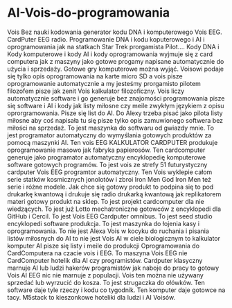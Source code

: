 # AI-Vois-do-programowania
Vois Bez nauki kodowania generator kodu DNA i komputerowego Vois EEG. 
CardPuter EEG radio. 
Programowanie DNA i kodu koputerowego i AI i oprogramowania jak na statkach Star Trek prorgamista Pilot.... 
Kody DNA i Kody komputerowe i kody AI i kody oprogramowania wyjmuje się z card computera jak z maszyny jako gotowe progamy napisane automatycznie do użycia i sprzedaży. 
Gotowe gry komputerowe można wyjąć. 
Voisowi podaje się tylko opis oprogramowania na karte micro SD a vois pisze oprogramowanie automatycznie a my jesteśmy prorgamisto pilotem filozofem pisze jak zenit Vois kalkulator filozoficzny. 
Vois liczy automatycznie software i go generuje bez znajomości programowania pisze się software i AI i kody jak listy miłosne czy meile zwykłym językiem z opisu oprorgramowania. 
Pisze się list do AI. Do Alexy trzeba pisać jako pilota listy miłosne aby coś napisała tu się pisze tylko opis zamuwionego softwera bez miłości na sprzedaż. 
To jest maszynka do softwaru od gwiazdy mnie. 
To jest programator automatyczny do wymyślania gotowych produktów za pomocą maszynki AI. 
Ten vois EEG KALKULATOR CARDPUTER produkuje oprogramowanie masowo jak fabryka papierosów. 
Ten cardcomputer generuje jako programator automatyczny encyklopedię komputerowe software gotowych programów. To jest vois ze strefy 51 futurystyczny cardputer Vois EEG programtor automatyczny. 
Ten Vois wyklepie całom serie statków kosmicznych jonolotów i zbroi Iron Men God Iron Men też serie i różne modele. 
Jak chce się gotowy produkt to podpina się to pod drukarkę kwantową i drukuje się radio drukarką kwantową jak replikatorem materi gotowy produkt na sklep. 
To jest projekt cardcomputer dla nie wiedzących. 
To jest już Lotto mechatroniczne gotowców z encyklopedi dla GitHub i Cercil. 
To jest Vois EEG Cardputer omnibus. 
To jest seed studio encyklopedi software produkcja. 
To jest maszynka do łojenia kasy i oprogramowania. 
To nie jest Alexa Vois w kocyku do ruchania i pisania listów miłosnych do AI to nie jest Vois AI w ciele biologicznym to kalkulator komputer AI pisze się listy i meile do produkcji Oprogramowania do CardComputera na czacie vois i EEG. To maszyna Vois EEG nie CardComputer hotelik dla AI czy programistów. 
Cardputer klasyczny marnuje AI lub ludzi hakerów programistów jak naboje do pracy to gotowy Vois AI EEG nic nie marnuje z populacji. Vois ten można nie używany sprzedać lub wyrzucić do kosza. 
To jest strugaczka do ołówków. 
Ten software daje tyle rzeczy i kodu co tygodnik. 
Ten komputer daje gotowce na tacy. M5stack to kieszonkowe hoteliki dla ludzi i AI Voisów. 
